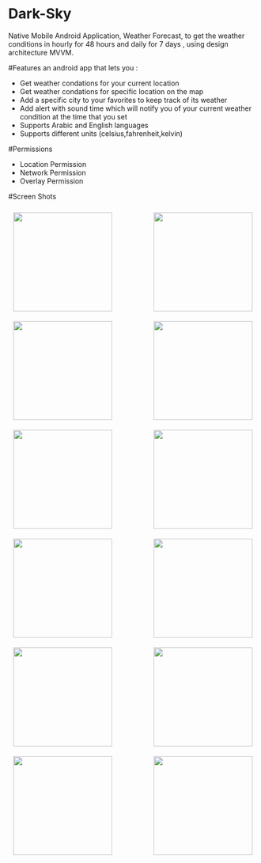 # Dark-Sky

Native Mobile Android Application, Weather Forecast, to get the weather conditions in hourly for 48 hours and daily for 7 days , using design architecture MVVM.

#Features
an android app that lets you :

* Get weather condations for your current location  
* Get weather condations for specific location on the map
* Add a specific city to your favorites to keep track of its weather
* Add alert with sound time which will notify you of your current weather condition at the time that you set
* Supports Arabic and English languages
* Supports different units (celsius,fahrenheit,kelvin)

#Permissions

* Location Permission
* Network Permission
* Overlay Permission

#Screen Shots

<div>
 <p align="center">
<img src="https://drive.google.com/file/d/1V0YIu3bR77VBRXAF-5WTdKFNNHNrUR57/view?usp=sharing" width="200" align="left"
    hspace="10" vspace="10">
 
<img src="https://drive.google.com/file/d/1XM8HLRLHUMTiYI-ldXyhuJvVNFy1tqHU/view?usp=sharing" width="200" align="right"
    hspace="10" vspace="10">
  </p>
 
 <p align="center">
<img src="https://drive.google.com/file/d/1a9kWo2LYivr6pfFSCdh_g-WcLzCSRFEw/view?usp=sharing" width="200" align="left"
    hspace="10" vspace="10">

<img src="https://drive.google.com/file/d/1vSKVBZXFZII_AwAfnYiYQzbicBIuBgpN/view?usp=sharing" width="200" align="right"
    hspace="10" vspace="10">
  </p>
 
 <p align="center">
 <img src="https://drive.google.com/file/d/1LdpSappNLhwhPM4E0Rwz728sRa1LIbLf/view?usp=sharing" width="200" align="left"
    hspace="10" vspace="10">
 
 <img src="https://drive.google.com/file/d/13uC1JQb-c9W_ME6NcuuN87l6_JaQQto2/view?usp=sharing" width="200" align="right"
    hspace="10" vspace="10">
  </p>
 <p align="center">
 <img src="https://drive.google.com/file/d/1PJ9ggg5Gq9QsdEzLvGeRVUi5PWuelUAA/view?usp=sharing" width="200" align="left"
    hspace="10" vspace="10">
 
 <img src="https://drive.google.com/file/d/1PgXX5kftrjE-sZtl5t5jUbdxnSxx65yU/view?usp=sharing" width="200" align="right"
    hspace="10" vspace="10">
  </p>
 <p align="center">
  <img src="https://drive.google.com/file/d/1eUtjg1wmCkOr7M_9kT5YAXR3NXn_dCkP/view?usp=sharing" width="200" align="left"
    hspace="10" vspace="10">
 
  <img src="https://drive.google.com/file/d/1eUtjg1wmCkOr7M_9kT5YAXR3NXn_dCkP/view?usp=sharing" width="200" align="right"
    hspace="10" vspace="10">
 </p>
 <p align="center">
  <img src="https://drive.google.com/file/d/13uxd_Sz0ENpWCerdwnwEmoUZHksS24hP/view?usp=sharing" width="200" align="left"
    hspace="10" vspace="10">
 
  <img src="https://drive.google.com/file/d/1s6uFXLw-1ewGWv1GVjZPIdNx0UdBC9tW/view?usp=sharing" width="200" align="right"
    hspace="10" vspace="10">
  </p>

</div>
